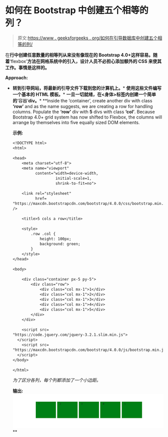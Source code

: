 # 如何在 Bootstrap 中创建五个相等的列？

> 原文:[https://www . geeksforgeeks . org/如何在引导数据库中创建五个相等的列/](https://www.geeksforgeeks.org/how-to-create-five-equal-columns-in-bootstrap/)

在**行中创建任意数量的相等列从来没有像现在的 Bootstrap 4.0+这样容易。随着**‘flexbox’**方法在网格系统中的引入，设计人员不必担心添加额外的 CSS 来使其工作。事情是这样的。**

****Approach:****

*   **转到引导网站，将最新的引导文件下载到您的计算机上。***   **使用这些文件编写一个基本的 HTML 模板。***   **一旦一切就绪，在<身体>标签内创建一个简单的**‘容器’**div。***   **Inside the ‘container’, create another div with class **‘row’** and as the name suggests, we are creating a row for handling columns. Populate the **‘row’** div with **5** divs with class **‘col’**. Because Bootstrap 4.0+ grid system has now shifted to Flexbox, the columns will arrange by themselves into five equally sized DOM elements.

    **示例:**

    ```
    <!DOCTYPE html>
    <html>

    <head>
        <meta charset="utf-8">
        <meta name="viewport"
              content="width=device-width, 
                       initial-scale=1,
                       shrink-to-fit=no">

        <link rel="stylesheet" 
              href=
    "https://maxcdn.bootstrapcdn.com/bootstrap/4.0.0/css/bootstrap.min.css" />

        <title>5 cols a row</title>

        <style>
            .row .col {
                height: 100px;
                background: green;
            }
        </style>
    </head>

    <body>

        <div class="container px-5 py-5">
            <div class="row">
                <div class="col mx-1">1</div>
                <div class="col mx-1">2</div>
                <div class="col mx-1">3</div>
                <div class="col mx-1">4</div>
                <div class="col mx-1">5</div>
            </div>
        </div>

        <script src=
    "https://code.jquery.com/jquery-3.2.1.slim.min.js">
      </script>
        <script src=
    "https://maxcdn.bootstrapcdn.com/bootstrap/4.0.0/js/bootstrap.min.js">
      </script>
    </body>

    </html>
    ```

    *为了区分各列，每个列都添加了一个小边距。*

    **输出:**
    ![](img/97037fc2a92a9ea0ea2c8f8351bea688.png)**